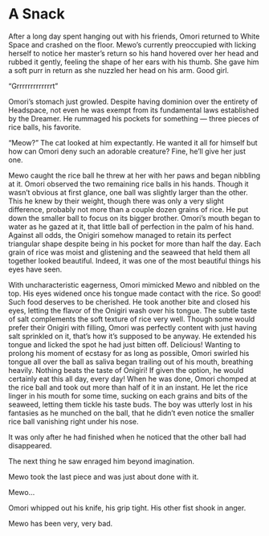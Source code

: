 # A Snack

After a long day spent hanging out with his friends, Omori returned to White Space and crashed on the floor. Mewo’s currently preoccupied with licking herself to notice her master’s return so his hand hovered over her head and rubbed it gently, feeling the shape of her ears with his thumb. She gave him a soft purr in return as she nuzzled her head on his arm. Good girl.

“Grrrrrrrrrrrrrt”

Omori’s stomach just growled. Despite having dominion over the entirety of Headspace, not even he was exempt from its fundamental laws established by the Dreamer. He rummaged his pockets for something — three pieces of rice balls, his favorite.

“Meow?” The cat looked at him expectantly. He wanted it all for himself but how can Omori deny such an adorable creature? Fine, he’ll give her just one.

Mewo caught the rice ball he threw at her with her paws and began nibbling at it. Omori observed the two remaining rice balls in his hands. Though it wasn’t obvious at first glance, one ball was slightly larger than the other. This he knew by their weight, though there was only a very slight difference, probably not more than a couple dozen grains of rice. He put down the smaller ball to focus on its bigger brother. Omori’s mouth began to water as he gazed at it, that little ball of perfection in the palm of his hand. Against all odds, the Onigiri somehow managed to retain its perfect triangular shape despite being in his pocket for more than half the day. Each grain of rice was moist and glistening and the seaweed that held them all together looked beautiful. Indeed, it was one of the most beautiful things his eyes have seen.

With uncharacteristic eagerness, Omori mimicked Mewo and nibbled on the top. His eyes widened once his tongue made contact with the rice. So good! Such food deserves to be cherished. He took another bite and closed his eyes, letting the flavor of the Onigiri wash over his tongue. The subtle taste of salt complements the soft texture of rice very well. Though some would prefer their Onigiri with filling, Omori was perfectly content with just having salt sprinkled on it, that’s how it’s supposed to be anyway. He extended his tongue and licked the spot he had just bitten off. Delicious! Wanting to prolong his moment of ecstasy for as long as possible, Omori swirled his tongue all over the ball as saliva began trailing out of his mouth, breathing heavily. Nothing beats the taste of Onigiri! If given the option, he would certainly eat this all day, every day! When he was done, Omori chomped at the rice ball and took out more than half of it in an instant. He let the rice linger in his mouth for some time, sucking on each grains and bits of the seaweed, letting them tickle his taste buds. The boy was utterly lost in his fantasies as he munched on the ball, that he didn’t even notice the smaller rice ball vanishing right under his nose.

It was only after he had finished when he noticed that the other ball had disappeared.

The next thing he saw enraged him beyond imagination.

Mewo took the last piece and was just about done with it.

Mewo…

Omori whipped out his knife, his grip tight. His other fist shook in anger.

Mewo has been very, very bad.
